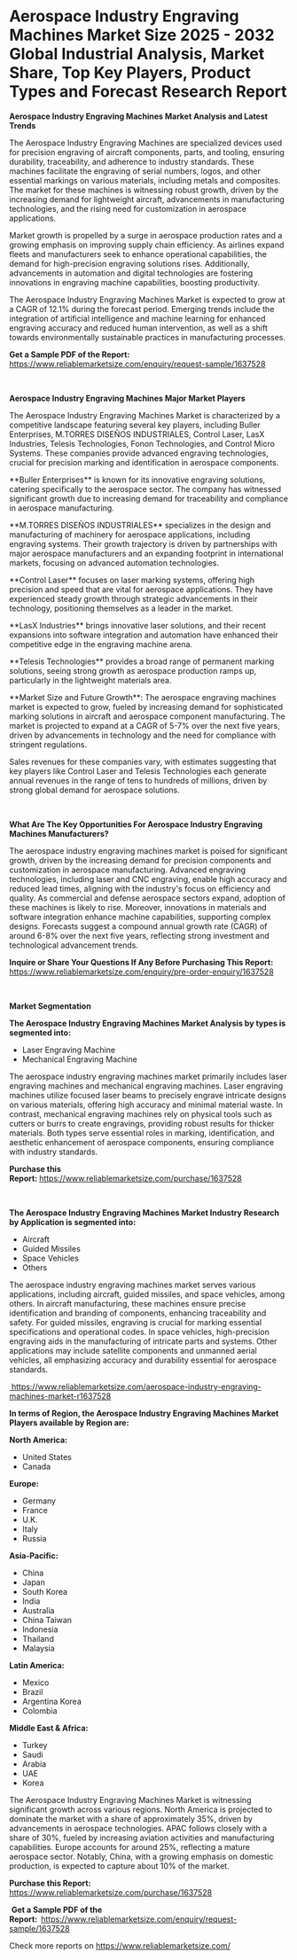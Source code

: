 <p><h1>Aerospace Industry Engraving Machines Market Size 2025 - 2032 Global Industrial Analysis, Market Share, Top Key Players, Product Types and Forecast Research Report</h1></p><p><strong>Aerospace Industry Engraving Machines Market Analysis and Latest Trends</strong></p>
<p><p>The Aerospace Industry Engraving Machines are specialized devices used for precision engraving of aircraft components, parts, and tooling, ensuring durability, traceability, and adherence to industry standards. These machines facilitate the engraving of serial numbers, logos, and other essential markings on various materials, including metals and composites. The market for these machines is witnessing robust growth, driven by the increasing demand for lightweight aircraft, advancements in manufacturing technologies, and the rising need for customization in aerospace applications.</p><p>Market growth is propelled by a surge in aerospace production rates and a growing emphasis on improving supply chain efficiency. As airlines expand fleets and manufacturers seek to enhance operational capabilities, the demand for high-precision engraving solutions rises. Additionally, advancements in automation and digital technologies are fostering innovations in engraving machine capabilities, boosting productivity.</p><p>The Aerospace Industry Engraving Machines Market is expected to grow at a CAGR of 12.1% during the forecast period. Emerging trends include the integration of artificial intelligence and machine learning for enhanced engraving accuracy and reduced human intervention, as well as a shift towards environmentally sustainable practices in manufacturing processes.</p></p>
<p><strong>Get a Sample PDF of the Report:&nbsp;</strong> <a href="https://www.reliablemarketsize.com/enquiry/request-sample/1637528?utm_campaign=2626&utm_medium=2&utm_source=Github&utm_content=ia&utm_term=23032025&utm_id=aerospace-industry-engraving-machines">https://www.reliablemarketsize.com/enquiry/request-sample/1637528</a></p>
<p>&nbsp;</p>
<p><strong>Aerospace Industry Engraving Machines Major Market Players</strong></p>
<p><p>The Aerospace Industry Engraving Machines Market is characterized by a competitive landscape featuring several key players, including Buller Enterprises, M.TORRES DISEÑOS INDUSTRIALES, Control Laser, LasX Industries, Telesis Technologies, Fonon Technologies, and Control Micro Systems. These companies provide advanced engraving technologies, crucial for precision marking and identification in aerospace components.</p><p>**Buller Enterprises** is known for its innovative engraving solutions, catering specifically to the aerospace sector. The company has witnessed significant growth due to increasing demand for traceability and compliance in aerospace manufacturing. </p><p>**M.TORRES DISEÑOS INDUSTRIALES** specializes in the design and manufacturing of machinery for aerospace applications, including engraving systems. Their growth trajectory is driven by partnerships with major aerospace manufacturers and an expanding footprint in international markets, focusing on advanced automation technologies.</p><p>**Control Laser** focuses on laser marking systems, offering high precision and speed that are vital for aerospace applications. They have experienced steady growth through strategic advancements in their technology, positioning themselves as a leader in the market.</p><p>**LasX Industries** brings innovative laser solutions, and their recent expansions into software integration and automation have enhanced their competitive edge in the engraving machine arena. </p><p>**Telesis Technologies** provides a broad range of permanent marking solutions, seeing strong growth as aerospace production ramps up, particularly in the lightweight materials area.</p><p>**Market Size and Future Growth**: The aerospace engraving machines market is expected to grow, fueled by increasing demand for sophisticated marking solutions in aircraft and aerospace component manufacturing. The market is projected to expand at a CAGR of 5-7% over the next five years, driven by advancements in technology and the need for compliance with stringent regulations.</p><p>Sales revenues for these companies vary, with estimates suggesting that key players like Control Laser and Telesis Technologies each generate annual revenues in the range of tens to hundreds of millions, driven by strong global demand for aerospace solutions.</p></p>
<p>&nbsp;</p>
<p><strong>What Are The Key Opportunities For Aerospace Industry Engraving Machines Manufacturers?</strong></p>
<p><p>The aerospace industry engraving machines market is poised for significant growth, driven by the increasing demand for precision components and customization in aerospace manufacturing. Advanced engraving technologies, including laser and CNC engraving, enable high accuracy and reduced lead times, aligning with the industry's focus on efficiency and quality. As commercial and defense aerospace sectors expand, adoption of these machines is likely to rise. Moreover, innovations in materials and software integration enhance machine capabilities, supporting complex designs. Forecasts suggest a compound annual growth rate (CAGR) of around 6-8% over the next five years, reflecting strong investment and technological advancement trends.</p></p>
<p><strong>Inquire or Share Your Questions If Any Before Purchasing This Report:</strong> <a href="https://www.reliablemarketsize.com/enquiry/pre-order-enquiry/1637528?utm_campaign=2626&utm_medium=2&utm_source=Github&utm_content=ia&utm_term=23032025&utm_id=aerospace-industry-engraving-machines">https://www.reliablemarketsize.com/enquiry/pre-order-enquiry/1637528</a></p>
<p>&nbsp;</p>
<p><strong>Market Segmentation</strong></p>
<p><strong>The Aerospace Industry Engraving Machines Market Analysis by types is segmented into:</strong></p>
<p><ul><li>Laser Engraving Machine</li><li>Mechanical Engraving Machine</li></ul></p>
<p><p>The aerospace industry engraving machines market primarily includes laser engraving machines and mechanical engraving machines. Laser engraving machines utilize focused laser beams to precisely engrave intricate designs on various materials, offering high accuracy and minimal material waste. In contrast, mechanical engraving machines rely on physical tools such as cutters or burrs to create engravings, providing robust results for thicker materials. Both types serve essential roles in marking, identification, and aesthetic enhancement of aerospace components, ensuring compliance with industry standards.</p></p>
<p><strong>Purchase this Report:&nbsp;</strong><a href="https://www.reliablemarketsize.com/purchase/1637528?utm_campaign=2626&utm_medium=2&utm_source=Github&utm_content=ia&utm_term=23032025&utm_id=aerospace-industry-engraving-machines">https://www.reliablemarketsize.com/purchase/1637528</a></p>
<p>&nbsp;</p>
<p><strong>The Aerospace Industry Engraving Machines Market Industry Research by Application is segmented into:</strong></p>
<p><ul><li>Aircraft</li><li>Guided Missiles</li><li>Space Vehicles</li><li>Others</li></ul></p>
<p><p>The aerospace industry engraving machines market serves various applications, including aircraft, guided missiles, and space vehicles, among others. In aircraft manufacturing, these machines ensure precise identification and branding of components, enhancing traceability and safety. For guided missiles, engraving is crucial for marking essential specifications and operational codes. In space vehicles, high-precision engraving aids in the manufacturing of intricate parts and systems. Other applications may include satellite components and unmanned aerial vehicles, all emphasizing accuracy and durability essential for aerospace standards.</p></p>
<p><a href="https://www.reliablemarketsize.com/aerospace-industry-engraving-machines-market-r1637528?utm_campaign=2626&utm_medium=2&utm_source=Github&utm_content=ia&utm_term=23032025&utm_id=aerospace-industry-engraving-machines">&nbsp;https://www.reliablemarketsize.com/aerospace-industry-engraving-machines-market-r1637528</a></p>
<p><strong>In terms of Region, the Aerospace Industry Engraving Machines Market Players available by Region are:</strong></p>
<p>
    <p> <strong> North America: </strong>
        <ul>
            <li>United States</li>
            <li>Canada</li>
        </ul>
        </p> 
    <p> <strong> Europe: </strong>
        <ul>
            <li>Germany</li>
            <li>France</li>
            <li>U.K.</li>
            <li>Italy</li>
            <li>Russia</li>
        </ul>
        </p> 
    <p> <strong> Asia-Pacific: </strong>
        <ul>
            <li>China</li>
            <li>Japan</li>
            <li>South Korea</li>
            <li>India</li>
            <li>Australia</li>
            <li>China Taiwan</li>
            <li>Indonesia</li>
            <li>Thailand</li>
            <li>Malaysia</li>
        </ul>
        </p> 
    <p> <strong> Latin America: </strong>
        <ul>
            <li>Mexico</li>
            <li>Brazil</li>
            <li>Argentina Korea</li>
            <li>Colombia</li>
        </ul>
        </p> 
    <p> <strong> Middle East & Africa: </strong>
        <ul>
            <li>Turkey</li>
            <li>Saudi</li>
            <li>Arabia</li>
            <li>UAE</li>
            <li>Korea</li>
        </ul>
    </p>
    </p>
<p><p>The Aerospace Industry Engraving Machines Market is witnessing significant growth across various regions. North America is projected to dominate the market with a share of approximately 35%, driven by advancements in aerospace technologies. APAC follows closely with a share of 30%, fueled by increasing aviation activities and manufacturing capabilities. Europe accounts for around 25%, reflecting a mature aerospace sector. Notably, China, with a growing emphasis on domestic production, is expected to capture about 10% of the market.</p></p>
<p><strong>Purchase this Report: </strong><a href="https://www.reliablemarketsize.com/purchase/1637528?utm_campaign=2626&utm_medium=2&utm_source=Github&utm_content=ia&utm_term=23032025&utm_id=aerospace-industry-engraving-machines">https://www.reliablemarketsize.com/purchase/1637528</a></p>
<p>&nbsp;<strong>Get a Sample PDF of the Report:&nbsp;&nbsp;</strong><a href="https://www.reliablemarketsize.com/enquiry/request-sample/1637528?utm_campaign=2626&utm_medium=2&utm_source=Github&utm_content=ia&utm_term=23032025&utm_id=aerospace-industry-engraving-machines">https://www.reliablemarketsize.com/enquiry/request-sample/1637528</a></p>
<p><strong></strong></p>
<p>Check more reports on <a href="https://www.reliablemarketsize.com/?utm_campaign=2626&utm_medium=2&utm_source=Github&utm_content=ia&utm_term=23032025&utm_id=aerospace-industry-engraving-machines">https://www.reliablemarketsize.com/</a></p>